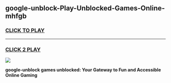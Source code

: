 
## google-unblock-Play-Unblocked-Games-Online-mhfgb
<h3>
<a href="https://premium76.site?title=google-unblock&ref=25A">CLICK TO PLAY</a></h3>
<hr>

<h3>
<a href="https://premium76.site?title=google-unblock&ref=25A">CLICK 2 PLAY</a>
  
</h3>

<a href="https://premium76.site?title=google-unblock&ref=25A"><img src="https://clearcache.store/games.png"></a>


**google-unblock games unblocked: Your Gateway to Fun and Accessible Online Gaming**
